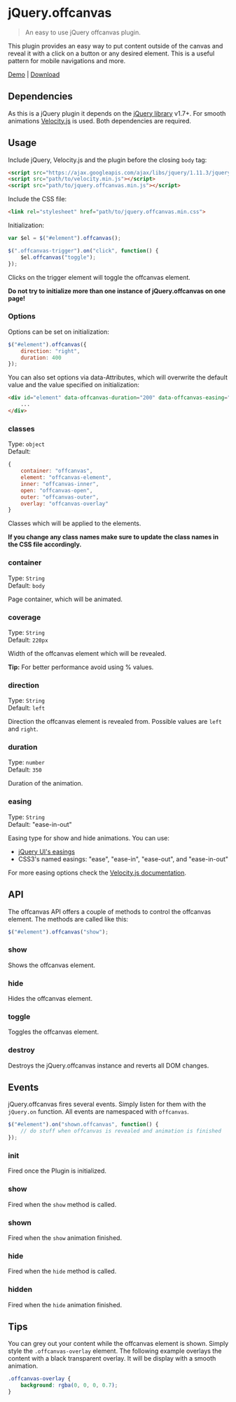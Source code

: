 # jQuery.offcanvas
> An easy to use jQuery offcanvas plugin.

This plugin provides an easy way to put content outside of the canvas and reveal it with a click on a button or any desired element. This is a useful pattern for mobile navigations and more.

[Demo](http://lgraubner.github.io/jquery-offcanvas/) | [Download](https://github.com/lgraubner/jquery-offcanvas/releases/latest)

## Dependencies

As this is a jQuery plugin it depends on the [jQuery library](http://jquery.com/) v1.7+. For smooth animations [Velocity.js](https://github.com/julianshapiro/velocity) is used. Both dependencies are required.

## Usage

Include jQuery, Velocity.js and the plugin before the closing `body` tag:

```HTML
<script src="https://ajax.googleapis.com/ajax/libs/jquery/1.11.3/jquery.min.js"></script>
<script src="path/to/velocity.min.js"></script>
<script src="path/to/jquery.offcanvas.min.js"></script>
```

Include the CSS file:

```HTML
<link rel="stylesheet" href="path/to/jquery.offcanvas.min.css">
```

Initialization:

```JavaScript
var $el = $("#element").offcanvas();

$(".offcanvas-trigger").on("click", function() {
    $el.offcanvas("toggle");
});
```

Clicks on the trigger element will toggle the offcanvas element.

**Do not try to initialize more than one instance of jQuery.offcanvas on one page!**

### Options

Options can be set on initialization:

```JavaScript
$("#element").offcanvas({
    direction: "right",
    duration: 400
});
```

You can also set options via data-Attributes, which will overwrite the default value and the value specified on initialization:

```HTML
<div id="element" data-offcanvas-duration="200" data-offcanvas-easing="ease">
    ...
</div>
```

### classes

Type: `object`  
Default:
```JavaScript
{
    container: "offcanvas",
    element: "offcanvas-element",
    inner: "offcanvas-inner",
    open: "offcanvas-open",
    outer: "offcanvas-outer",
    overlay: "offcanvas-overlay"
}
```

Classes which will be applied to the elements.

**If you change any class names make sure to update the class names in the CSS file accordingly.**

### container

Type: `String`  
Default: `body`

Page container, which will be animated.

### coverage

Type: `String`  
Default: `220px`

Width of the offcanvas element which will be revealed.

**Tip:** For better performance avoid using % values.

### direction

Type: `String`  
Default: `left`

Direction the offcanvas element is revealed from. Possible values are `left` and `right`.

### duration

Type: `number`  
Default: `350`

Duration of the animation.

### easing

Type: `String`  
Default: "ease-in-out"

Easing type for show and hide animations. You can use:

- [jQuery UI's easings](http://easings.net/de)
- CSS3's named easings: "ease", "ease-in", "ease-out", and "ease-in-out"

For more easing options check the [Velocity.js documentation](http://julian.com/research/velocity/#easing).

## API

The offcanvas API offers a couple of methods to control the offcanvas element. The methods are called like this:

```JavaScript
$("#element").offcanvas("show");
```

### show

Shows the offcanvas element.

### hide

Hides the offcanvas element.

### toggle

Toggles the offcanvas element.

### destroy

Destroys the jQuery.offcanvas instance and reverts all DOM changes.

## Events

jQuery.offcanvas fires several events. Simply listen for them with the `jQuery.on` function. All events are namespaced with `offcanvas`.

```JavaScript
$("#element").on("shown.offcanvas", function() {
    // do stuff when offcanvas is revealed and animation is finished
});
```

### init

Fired once the Plugin is initialized.

### show

Fired when the `show` method is called.

### shown

Fired when the `show` animation finished.

### hide

Fired when the `hide` method is called.

### hidden

Fired when the `hide` animation finished.

## Tips

You can grey out your content while the offcanvas element is shown. Simply style the `.offcanvas-overlay` element. The following example overlays the content with a black transparent overlay. It will be display with a smooth animation.

```CSS
.offcanvas-overlay {
    background: rgba(0, 0, 0, 0.7);
}
```
